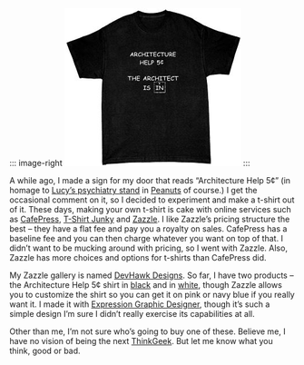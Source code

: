 ::: image-right
[![](https://raw.githubusercontent.com/devhawk/devhawk.github.io/master/images/blog/archelp.png)](http://www.zazzle.com/link.asp?associate_id=238197950402547873&redirect=product&product_id=235848130425737882)
:::

A while ago, I made a sign for my door that reads “Architecture Help 5¢”
(in homage to [Lucy’s psychiatry
stand](http://www.snoopy.com/comics/peanuts/fun_and_games/images/lucy_800x600.jpg)
in [Peanuts](http://www.snoopy.com/) of course.) I get the occasional
comment on it, so I decided to experiment and make a t-shirt out of it.
These days, making your own t-shirt is cake with online services such as
[CafePress](http://www.cafepress.com/), [T-Shirt
Junky](http://www.tshirtjunkie.com/) and
[Zazzle](http://www.zazzle.com/). I like Zazzle’s pricing structure the
best – they have a flat fee and pay you a royalty on sales. CafePress
has a baseline fee and you can then charge whatever you want on top of
that. I didn’t want to be mucking around with pricing, so I went with
Zazzle. Also, Zazzle has more choices and options for t-shirts than
CafePress did.

My Zazzle gallery is named [DevHawk
Designs](http://www.zazzle.com/harrypierson*). So far, I have two
products – the Architecture Help 5¢ shirt in
[black](http://www.zazzle.com/link.asp?associate_id=238197950402547873&redirect=product&product_id=235848130425737882)
and in
[white](http://www.zazzle.com/link.asp?associate_id=238197950402547873&redirect=product&product_id=235459386023641151),
though Zazzle allows you to customize the shirt so you can get it on
pink or navy blue if you really want it. I made it with [Expression
Graphic
Designer](http://www.microsoft.com/products/expression/en/graphic_designer),
though it’s such a simple design I’m sure I didn’t really exercise its
capabilities at all.

Other than me, I’m not sure who’s going to buy one of these. Believe me,
I have no vision of being the next
[ThinkGeek](http://www.thinkgeek.com/tshirts/). But let me know what you
think, good or bad.
